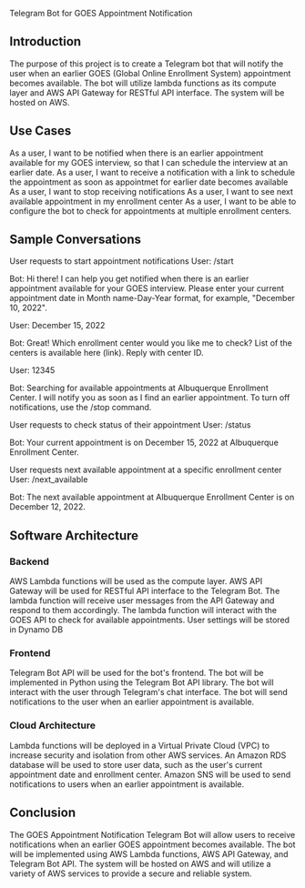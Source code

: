 Telegram Bot for GOES Appointment Notification

## Introduction

The purpose of this project is to create a Telegram bot that will notify the user when an earlier GOES (Global Online Enrollment System) appointment becomes available. The bot will utilize lambda functions as its compute layer and AWS API Gateway for RESTful API interface. The system will be hosted on AWS.

## Use Cases

As a user, I want to be notified when there is an earlier appointment available for my GOES interview, so that I can schedule the interview at an earlier date.
As a user, I want to receive a notification with a link to schedule the appointment as soon as appointmet for earlier date becomes available
As a user, I want to stop receiving notifications
As a user, I want to see next available appointment in my enrollment center
As a user, I want to be able to configure the bot to check for appointments at multiple enrollment centers.

## Sample Conversations

User requests to start appointment notifications
User: /start

Bot: Hi there! I can help you get notified when there is an earlier appointment available for your GOES interview. Please enter your current appointment date in Month name-Day-Year format, for example, "December 10, 2022".

User: December 15, 2022

Bot: Great! Which enrollment center would you like me to check? List of the centers is available here (link). Reply with center ID.

User: 12345

Bot: Searching for available appointments at Albuquerque Enrollment Center. I will notify you as soon as I find an earlier appointment. To turn off notifications, use the /stop command.

User requests to check status of their appointment
User: /status

Bot: Your current appointment is on December 15, 2022 at Albuquerque Enrollment Center.

User requests next available appointment at a specific enrollment center
User: /next_available

Bot: The next available appointment at Albuquerque Enrollment Center is on December 12, 2022.

## Software Architecture

### Backend
AWS Lambda functions will be used as the compute layer.
AWS API Gateway will be used for RESTful API interface to the Telegram Bot.
The lambda function will receive user messages from the API Gateway and respond to them accordingly.
The lambda function will interact with the GOES API to check for available appointments.
User settings will be stored in Dynamo DB

### Frontend
Telegram Bot API will be used for the bot's frontend.
The bot will be implemented in Python using the Telegram Bot API library.
The bot will interact with the user through Telegram's chat interface.
The bot will send notifications to the user when an earlier appointment is available.
###  Cloud Architecture
Lambda functions will be deployed in a Virtual Private Cloud (VPC) to increase security and isolation from other AWS services.
An Amazon RDS database will be used to store user data, such as the user's current appointment date and enrollment center.
Amazon SNS will be used to send notifications to users when an earlier appointment is available.


## Conclusion

The GOES Appointment Notification Telegram Bot will allow users to receive notifications when an earlier GOES appointment becomes available. The bot will be implemented using AWS Lambda functions, AWS API Gateway, and Telegram Bot API. The system will be hosted on AWS and will utilize a variety of AWS services to provide a secure and reliable system.